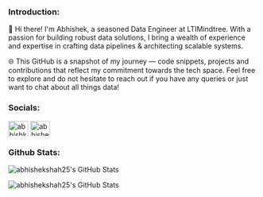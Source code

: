 <h3 align="left">Introduction:</h3>

👋 Hi there! I'm Abhishek, a seasoned Data Engineer at LTIMindtree. With a passion for building robust data solutions, I bring a wealth of experience and expertise in crafting data pipelines & architecting scalable systems.

🌐 This GitHub is a snapshot of my journey — code snippets, projects and contributions that reflect my commitment towards the tech space. Feel free to explore and do not hesitate to reach out if you have any queries or just want to chat about all things data!


<h3 align="left">Socials:</h3>

<a href="https://twitter.com/abhishk_twts" target="blank"><img align="center" src="https://raw.githubusercontent.com/rahuldkjain/github-profile-readme-generator/master/src/images/icons/Social/twitter.svg" alt="abhishk_twts" height="30" width="40" /></a>
<a href="https://linkedin.com/in/abhishek-shah-10" target="blank"><img align="center" src="https://raw.githubusercontent.com/rahuldkjain/github-profile-readme-generator/master/src/images/icons/Social/linked-in-alt.svg" alt="abhishek-shah-10" height="30" width="40" /></a>


<h3 align="left">Github Stats:</h3>

<p><img src="https://github-readme-stats.vercel.app/api/top-langs/?username=abhishekshah25&theme=dark&show_icons=true&hide_border=true&layout=compact" alt="abhishekshah25's GitHub Stats" /></p>

<p><img src="https://github-readme-streak-stats.herokuapp.com/?user=abhishekshah25&theme=default&hide_border=true" alt="abhishekshah25's GitHub Stats" /></p>

